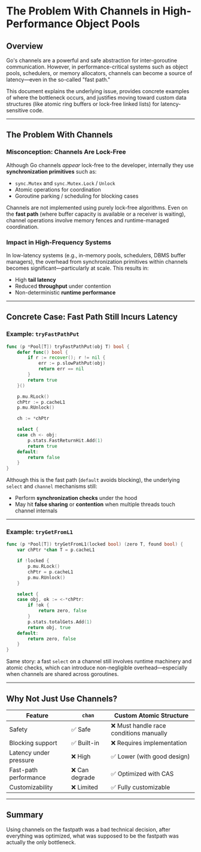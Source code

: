 # The Problem With Channels in High-Performance Object Pools

## Overview

Go's channels are a powerful and safe abstraction for inter-goroutine communication. However, in performance-critical systems such as object pools, schedulers, or memory allocators, channels can become a source of latency—even in the so-called "fast path."

This document explains the underlying issue, provides concrete examples of where the bottleneck occurs, and justifies moving toward custom data structures (like atomic ring buffers or lock-free linked lists) for latency-sensitive code.

---

## The Problem With Channels

### Misconception: Channels Are Lock-Free

Although Go channels _appear_ lock-free to the developer, internally they use **synchronization primitives** such as:

- `sync.Mutex` and `sync.Mutex.Lock` / `Unlock`
- Atomic operations for coordination
- Goroutine parking / scheduling for blocking cases

Channels are not implemented using purely lock-free algorithms. Even on the **fast path** (where buffer capacity is available or a receiver is waiting), channel operations involve memory fences and runtime-managed coordination.

### Impact in High-Frequency Systems

In low-latency systems (e.g., in-memory pools, schedulers, DBMS buffer managers), the overhead from synchronization primitives within channels becomes significant—particularly at scale. This results in:

- High **tail latency**
- Reduced **throughput** under contention
- Non-deterministic **runtime performance**

---

## Concrete Case: Fast Path Still Incurs Latency

### Example: `tryFastPathPut`

```go
func (p *Pool[T]) tryFastPathPut(obj T) bool {
	defer func() bool {
		if r := recover(); r != nil {
			err := p.slowPathPut(obj)
			return err == nil
		}
		return true
	}()

	p.mu.RLock()
	chPtr := p.cacheL1
	p.mu.RUnlock()

	ch := *chPtr

	select {
	case ch <- obj:
		p.stats.FastReturnHit.Add(1)
		return true
	default:
		return false
	}
}
```

Although this is the fast path (`default` avoids blocking), the underlying `select` and `channel` mechanisms still:

- Perform **synchronization checks** under the hood
- May hit **false sharing** or **contention** when multiple threads touch channel internals

---

### Example: `tryGetFromL1`

```go
func (p *Pool[T]) tryGetFromL1(locked bool) (zero T, found bool) {
	var chPtr *chan T = p.cacheL1

	if !locked {
		p.mu.RLock()
		chPtr = p.cacheL1
		p.mu.RUnlock()
	}

	select {
	case obj, ok := <-*chPtr:
		if !ok {
			return zero, false
		}
		p.stats.totalGets.Add(1)
		return obj, true
	default:
		return zero, false
	}
}
```

Same story: a fast `select` on a channel still involves runtime machinery and atomic checks, which can introduce non-negligible overhead—especially when channels are shared across goroutines.

---

## Why Not Just Use Channels?

| Feature                | `chan`         | Custom Atomic Structure                 |
| ---------------------- | -------------- | --------------------------------------- |
| Safety                 | ✅ Safe        | ❌ Must handle race conditions manually |
| Blocking support       | ✅ Built-in    | ❌ Requires implementation              |
| Latency under pressure | ❌ High        | ✅ Lower (with good design)             |
| Fast-path performance  | ❌ Can degrade | ✅ Optimized with CAS                   |
| Customizability        | ❌ Limited     | ✅ Fully customizable                   |

---

## Summary

Using channels on the fastpath was a bad technical decision, after everything was optimized, what was supposed to be the fastpath was actually the only bottleneck.
